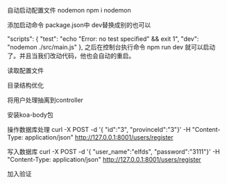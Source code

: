 自动启动配置文件 nodemon
npm i nodemon

添加启动命令
package.json中  dev替换成别的也可以

"scripts": {
    "test": "echo \"Error: no test specified\" &amp;&amp; exit 1",
    "dev": "nodemon ./src/main.js"
  },
之后在控制台执行命令 npm run dev 就可以启动了。并且当我们改动代码，他也会自动的重启。


读取配置文件


目录结构优化

将用户处理抽离到controller

安装koa-body包

操作数据库处理
curl -X POST -d '{ "id":"3", "provinceId":"3"}' -H "Content-Type: application/json" http://127.0.0.1:8001/users/register

写入数据库
curl -X POST -d '{ "user_name":"elfds", "password":"3111"}' -H "Content-Type: application/json" http://127.0.0.1:8001/users/register


加入验证
